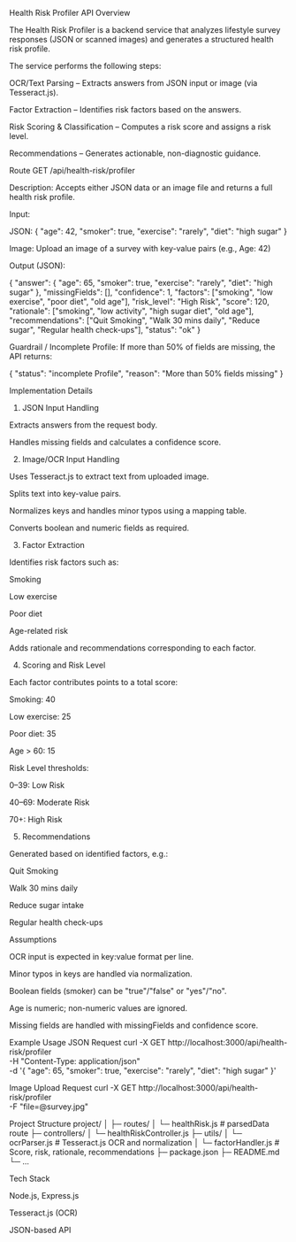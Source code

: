 Health Risk Profiler API
Overview

The Health Risk Profiler is a backend service that analyzes lifestyle survey responses (JSON or scanned images) and generates a structured health risk profile.

The service performs the following steps:

OCR/Text Parsing – Extracts answers from JSON input or image (via Tesseract.js).

Factor Extraction – Identifies risk factors based on the answers.

Risk Scoring & Classification – Computes a risk score and assigns a risk level.

Recommendations – Generates actionable, non-diagnostic guidance.

Route
GET /api/health-risk/profiler

Description: Accepts either JSON data or an image file and returns a full health risk profile.

Input:

JSON: { "age": 42, "smoker": true, "exercise": "rarely", "diet": "high sugar" }

Image: Upload an image of a survey with key-value pairs (e.g., Age: 42)

Output (JSON):

{
  "answer": {
    "age": 65,
    "smoker": true,
    "exercise": "rarely",
    "diet": "high sugar"
  },
  "missingFields": [],
  "confidence": 1,
  "factors": ["smoking", "low exercise", "poor diet", "old age"],
  "risk_level": "High Risk",
  "score": 120,
  "rationale": ["smoking", "low activity", "high sugar diet", "old age"],
  "recommendations": ["Quit Smoking", "Walk 30 mins daily", "Reduce sugar", "Regular health check-ups"],
  "status": "ok"
}


Guardrail / Incomplete Profile:
If more than 50% of fields are missing, the API returns:

{
  "status": "incomplete Profile",
  "reason": "More than 50% fields missing"
}

Implementation Details
1. JSON Input Handling

Extracts answers from the request body.

Handles missing fields and calculates a confidence score.

2. Image/OCR Input Handling

Uses Tesseract.js to extract text from uploaded image.

Splits text into key-value pairs.

Normalizes keys and handles minor typos using a mapping table.

Converts boolean and numeric fields as required.

3. Factor Extraction

Identifies risk factors such as:

Smoking

Low exercise

Poor diet

Age-related risk

Adds rationale and recommendations corresponding to each factor.

4. Scoring and Risk Level

Each factor contributes points to a total score:

Smoking: 40

Low exercise: 25

Poor diet: 35

Age > 60: 15

Risk Level thresholds:

0–39: Low Risk

40–69: Moderate Risk

70+: High Risk

5. Recommendations

Generated based on identified factors, e.g.:

Quit Smoking

Walk 30 mins daily

Reduce sugar intake

Regular health check-ups

Assumptions

OCR input is expected in key:value format per line.

Minor typos in keys are handled via normalization.

Boolean fields (smoker) can be "true"/"false" or "yes"/"no".

Age is numeric; non-numeric values are ignored.

Missing fields are handled with missingFields and confidence score.

Example Usage
JSON Request
curl -X GET http://localhost:3000/api/health-risk/profiler \
-H "Content-Type: application/json" \
-d '{
  "age": 65,
  "smoker": true,
  "exercise": "rarely",
  "diet": "high sugar"
}'

Image Upload Request
curl -X GET http://localhost:3000/api/health-risk/profiler \
-F "file=@survey.jpg"

Project Structure
project/
│
├─ routes/
│   └─ healthRisk.js      # parsedData route
├─ controllers/
│   └─ healthRiskController.js
├─ utils/
│   └─ ocrParser.js       # Tesseract.js OCR and normalization
│   └─ factorHandler.js   # Score, risk, rationale, recommendations
├─ package.json
├─ README.md
└─ ...

Tech Stack

Node.js, Express.js

Tesseract.js (OCR)

JSON-based API